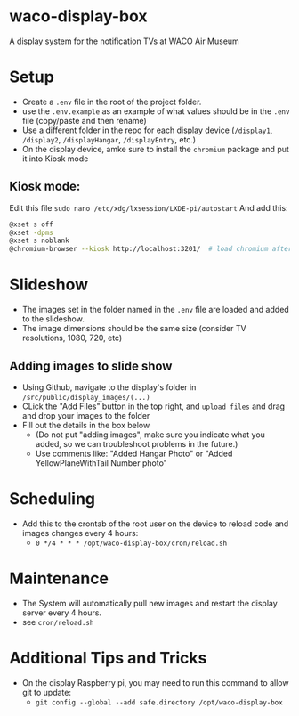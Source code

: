 # waco-display-box
A display system for the notification TVs at WACO Air Museum

# Setup
* Create a `.env` file in the root of the project folder.
* use the `.env.example` as an example of what values should be in the `.env` file (copy/paste and then rename)
* Use a different folder in the repo for each display device (`/display1`, `/display2`, `/displayHangar`, `/displayEntry`, etc.)
* On the display device, amke sure to install the `chromium` package and put it into Kiosk mode

## Kiosk mode:
Edit this file
`sudo nano /etc/xdg/lxsession/LXDE-pi/autostart`
And add this:
```bash
@xset s off
@xset -dpms
@xset s noblank
@chromium-browser --kiosk http://localhost:3201/  # load chromium after boot and open the website in full screen mode
```

# Slideshow
* The images set in the folder named in the `.env` file are loaded and added to the slideshow.
* The image dimensions should be the same size (consider TV resolutions, 1080, 720, etc)

## Adding images to slide show
* Using Github, navigate to the display's folder in `/src/public/display_images/(...)`
* CLick the "Add Files" button in the top right, and `upload files` and drag and drop your images to the folder
* Fill out the details in the box below
  * (Do not put "adding images", make sure you indicate what you added, so we can troubleshoot problems in the future.)
  * Use comments like: "Added Hangar Photo" or "Added YellowPlaneWithTail Number photo"

# Scheduling
* Add this to the crontab of the root user on the device to reload code and images changes every 4 hours:
  * `0 */4 * * * /opt/waco-display-box/cron/reload.sh`

# Maintenance
* The System will automatically pull new images and restart the display server every 4 hours.
* see `cron/reload.sh`

# Additional Tips and Tricks
* On the display Raspberry pi, you may need to run this command to allow git to update:
  * `git config --global --add safe.directory /opt/waco-display-box`